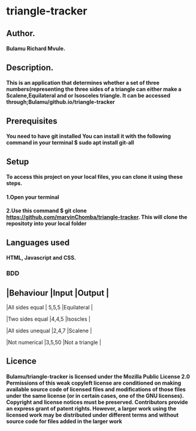 # triangle-tracker

## Author.
#### Bulamu Richard Mvule.

## Description.
#### This is an application that determines whether a set of three numbers(representing the three sides of a triangle can either make a Scalene,Equilateral and or Isosceles triangle. It can be accessed through;Bulamu/github.io/triangle-tracker

## Prerequisites
#### You need to have git installed You can install it with the following command in your terminal $ sudo apt install git-all

## Setup
#### To access this project on your local files, you can clone it using these steps.
#### 1.Open your terminal
#### 2.Use this command $ git clone https://github.com/marvinChomba/triangle-tracker. This will clone the repositoty into your local folder

## Languages used
#### HTML, Javascript and CSS.

### BDD

  |Behaviour         |Input      |Output         |
  ------------------------------------------------
  |All sides equal   | 5,5,5      |Equilateral   |

  |Two sides equal   |4,4,5      |Isoscles       |

  |All sides unequal |2,4,7      |Scalene        |

  |Not numerical     |3,5,50     |Not a triangle |

## Licence
#### Bulamu/triangle-tracker is licensed under the Mozilla Public License 2.0 Permissions of this weak copyleft license are conditioned on making available source code of licensed files and modifications of those files under the same license (or in certain cases, one of the GNU licenses). Copyright and license notices must be preserved. Contributors provide an express grant of patent rights. However, a larger work using the licensed work may be distributed under different terms and without source code for files added in the larger work
